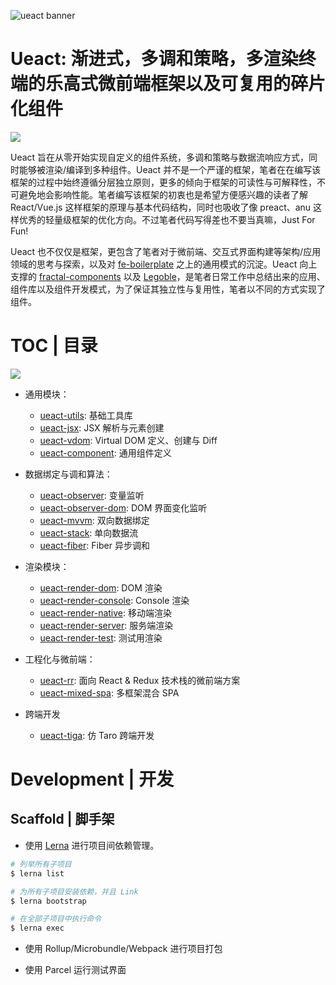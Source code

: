 ![ueact banner](https://user-images.githubusercontent.com/5803001/44896692-a51adc00-ad2b-11e8-9be9-ac495c77932e.png)

# Ueact: 渐进式，多调和策略，多渲染终端的乐高式微前端框架以及可复用的碎片化组件

![](https://badge.fury.io/gh/wxyyxc1992%2FUeact.svg)

Ueact 旨在从零开始实现自定义的组件系统，多调和策略与数据流响应方式，同时能够被渲染/编译到多种组件。Ueact 并不是一个严谨的框架，笔者在在编写该框架的过程中始终遵循分层独立原则，更多的倾向于框架的可读性与可解释性，不可避免地会影响性能。笔者编写该框架的初衷也是希望方便感兴趣的读者了解 React/Vue.js 这样框架的原理与基本代码结构，同时也吸收了像 preact、anu 这样优秀的轻量级框架的优化方向。不过笔者代码写得差也不要当真嘛，Just For Fun!

Ueact 也不仅仅是框架，更包含了笔者对于微前端、交互式界面构建等架构/应用领域的思考与探索，以及对 [fe-boilerplate](https://github.com/wxyyxc1992/fe-boilerplate) 之上的通用模式的沉淀。Ueact 向上支撑的 [fractal-components](https://github.com/wx-chevalier/fractal-components) 以及 [Legoble](https://github.com/wx-chevalier/Legoble)，是笔者日常工作中总结出来的应用、组件库以及组件开发模式，为了保证其独立性与复用性，笔者以不同的方式实现了组件。

# TOC | 目录

![](https://github.com/danistefanovic/build-your-own-x/raw/master/feynman.png)

- 通用模块：

  - [ueact-utils](./packages/ueact-utils): 基础工具库
  - [ueact-jsx](./packages/ueact-jsx): JSX 解析与元素创建
  - [ueact-vdom](./packages/ueact-vdom): Virtual DOM 定义、创建与 Diff
  - [ueact-component](./packages/ueact-component): 通用组件定义

- 数据绑定与调和算法：

  - [ueact-observer](./packages/ueact-observer): 变量监听
  - [ueact-observer-dom](./packages/ueact-observer-dom): DOM 界面变化监听
  - [ueact-mvvm](./packages/ueact-mvvm): 双向数据绑定
  - [ueact-stack](./packages/ueact-stack): 单向数据流
  - [ueact-fiber](./packages/ueact-fiber): Fiber 异步调和

- 渲染模块：

  - [ueact-render-dom](./packages/ueact-render-dom): DOM 渲染
  - [ueact-render-console](./packages/ueact-render-console): Console 渲染
  - [ueact-render-native](./packages/ueact-render-native): 移动端渲染
  - [ueact-render-server](./packages/ueact-render-server): 服务端渲染
  - [ueact-render-test](./packages/ueact-render-test): 测试用渲染

- 工程化与微前端：

  - [ueact-rr](./packages/ueact-rr): 面向 React & Redux 技术栈的微前端方案
  - [ueact-mixed-spa](./packages/ueact-mixed-spa): 多框架混合 SPA

- 跨端开发

  - [ueact-tiga](./packages/ueact-tiga): 仿 Taro 跨端开发

# Development | 开发

## Scaffold | 脚手架

- 使用 [Lerna](https://github.com/lerna/lerna#lernajson) 进行项目间依赖管理。

```sh
# 列举所有子项目
$ lerna list

# 为所有子项目安装依赖，并且 Link
$ lerna bootstrap

# 在全部子项目中执行命令
$ lerna exec
```

- 使用 Rollup/Microbundle/Webpack 进行项目打包

- 使用 Parcel 运行测试界面
